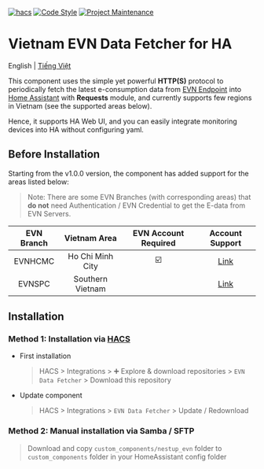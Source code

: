 [![hacs][hacsbadge]][hacs]
[![Code Style][blackbadge]][black]
[![Project Maintenance][maintenance-shield]][maintenance]

# Vietnam EVN Data Fetcher for HA

English | [Tiếng Việt](https://github.com/trvqhuy/ha-evn/blob/main/README_vn.md)

This component uses the simple yet powerful **HTTP(S)** protocol to periodically fetch the latest e-consumption data from [EVN Endpoint](https://www.evn.com.vn) into [Home Assistant](https://www.home-assistant.io) with **Requests** module, and currently supports few regions in Vietnam (see the supported areas below). 

Hence, it supports HA Web UI, and you can easily integrate monitoring devices into HA without configuring yaml.

## Before Installation
Starting from the v1.0.0 version, the component has added support for the areas listed below:
> Note: There are some EVN Branches (with corresponding areas) that **do not** need Authentication / EVN Credential to get the E-data from EVN Servers.

| EVN Branch | Vietnam Area | EVN Account Required |  Account Support |
|:---:|:---:|:---:|:---:|
| EVNHCMC | Ho Chi Minh City | ☑️ | [Link](https://cskh.evnhcmc.vn/lienhe)
| EVNSPC | Southern Vietnam |   | [Link](https://cskh.evnspc.vn/LienHe/CacKenhTrucTuyen)

## Installation
### Method 1: Installation via [HACS](https://hacs.xyz)
- First installation
    > HACS > Integrations > ➕ Explore & download repositories  > `EVN Data Fetcher` > Download this repository
- Update component
    > HACS > Integrations > `EVN Data Fetcher` > Update / Redownload

### Method 2: Manual installation via Samba / SFTP
> Download and copy `custom_components/nestup_evn` folder to `custom_components` folder in your HomeAssistant config folder

[hacs]: https://github.com/custom-components/hacs
[hacsbadge]: https://img.shields.io/badge/HACS-Custom-41BDF5.svg?style=for-the-badge
[maintenance-shield]: https://img.shields.io/badge/MAINTAINER-%40TRVQHUY-orange%20?style=for-the-badge
[maintenance]: https://github.com/trvqhuy
[blackbadge]: https://img.shields.io/badge/code%20style-black-000000.svg?style=for-the-badge
[black]: https://github.com/ambv/black
